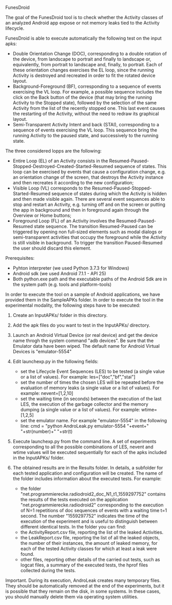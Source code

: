 FunesDroid


The goal of the FunesDroid tool is to check whether the Activity classes of an analyzed Android app expose or not memory leaks tied to the Activity lifecycle.

FunesDroid is able to execute automatically the following test on the input apks:
- Double Orientation Change (DOC), corresponding to a double rotation of the device, from landscape to portrait and finally to landscape or, equivalently, from portrait to landscape and, finally, to portrait. Each of these orientation changes exercises the EL loop, since the running Activity is destroyed and recreated in order to fit the rotated device layout. 
- Background-Foreground (BF), corresponding to a sequence of events exercising the VL loop. For example, a possible sequence includes the click on the Back button of the device (that may bring the running Activity to the Stopped state), followed by the selection of the same Activity from the list of the recently stopped one. This last event causes the restarting of the Activity, without the need to redraw its graphical layout.
- Semi-Transparent Activity Intent and back (STAI), corresponding to  a sequence of events exercising the VL loop. This sequence bring the running Activity to the paused state, and successively to the running state.

The three considered lopps are the following:
- Entire Loop (EL) of an Activity consists in the Resumed-Paused-Stopped-Destroyed-Created-Started-Resumed sequence of states. This loop can be exercised by events that cause a configuration change, e.g. an orientation change of the screen, that destroys the Activity instance and then recreates it according to the new configuration; 
- Visible Loop (VL) corresponds to the Resumed-Paused-Stopped-Started-Resumed sequence of states during which the Activity is hidden and then made visible again. There are several event sequences able to stop and restart an Activity, e.g. turning off and on the screen or putting the app in background and then in foreground again through the Overview or Home buttons;
- Foreground Loop (FL) of an Activity involves the Resumed-Paused-Resumed state sequence.
The transition Resumed-Paused can be triggered by opening non full-sized elements such as modal dialogs or semi-transparent activities that occupy the foreground while the Activity is still visible in background. To trigger the transition Paused-Resumed the user should discard this element.

Prerequisites:
- Pyhton interpreter (we used Python 3.7.3 for Windows)
- Android sdk (we used Android 7.1.1 - API 25)
- Both python.exe path and the executable paths of the Android Sdk are in the system path (e.g. tools and platform-tools)

In order to execute the tool on a sample of Android applications, we have provided them in the SampleAPKs folder.
In order to execute the tool in the experimental modality, the following steps have to be executed:

1) Create an InputAPKs/ folder in this directory. 

2) Add the apk files do you want to test in the InputAPKs/ directory.

3) Launch an Android Virtual Device (or real device) and get the device name throgh the system command "adb devices".
Be sure that the Emulator data have been wiped. The default name for Android Virtual Devices is "emulator-5554" 

4) Edit launchexp.py in the following fields:
	- set the Lifecycle Event Sequences (LES) to be tested (a single value or a list of values). For example:
		les=["doc","bf","stai"]
	- set the number of times the chosen LES will be repeated before the evaluation of memory leaks (a single value or a list of values). For example:
		nevent=[1,2,10]
	- set the waiting time (in seconds) between the execution of the last LES, the execution of the garbage collector and the memory dumping (a single value or a list of values). For example:
		wtime=[1,2,5]
	- set the emulator name. For example "emulator-5554" in the following line:
		cmd = "python AndroLeak.py emulator-5554 "+event+" "+str(number)+" "+str(t)

5) Execute launchexp.py from the command line. A set of experiments corresponding to all the possible combinations of LES, nevent and wtime values will be executed sequentially for each of the apks included in the InputAPKs/ folder.

6) The obtained results are in the Results folder. In details, a subfolder for each tested application and configuration will be created. The name of the folder includes information about the executed tests. For example:
	- the folder "net.programmierecke.radiodroid2_doc_N1_t1_1559297752" contains the results of the tests executed on the application "net.programmierecke.radiodroid2" corresponding to the execution of N=1 repetitions of doc sequences of events with a waiting time t=1 second. The number "1559297752" indicates the time of the execution of the experiment and is useful to distinguish between different identical tests.
In the folder you can find:
	- the ActivityReport.csv file, reporting the list of the leaked Activities.
	- the LeakReport.csv file, reporting the list of all the leaked objects, the number of their instances, the amount of leaked memory, for each of the tested Activity classes for which at least a leak were found.
	- other files, reporting other details of the carried out tests, such as logcat files, a summary of the executed tests, the hprof files collected during the tests.
		
Important. During its execution, AndroLeak creates many temporary files. They should be automatically removed at the end of the experiments, but it is possible that they remain on the disk, in some systems. In these cases, you should manually delete them via operating system utilities.
 

